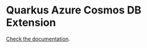# Quarkus Azure Cosmos DB Extension

[Check the documentation](https://docs.quarkiverse.io/quarkus-azure-services/dev/quarkus-azure-cosmos.html).
